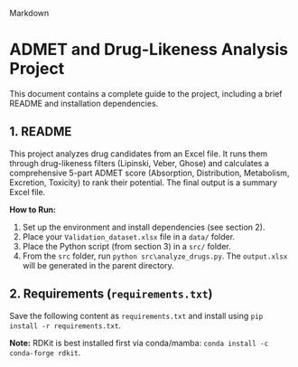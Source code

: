 Markdown

# ADMET and Drug-Likeness Analysis Project

This document contains a complete guide to the project, including a brief README and installation dependencies.

## 1. README

This project analyzes drug candidates from an Excel file. It runs them through drug-likeness filters (Lipinski, Veber, Ghose) and calculates a comprehensive 5-part ADMET score (Absorption, Distribution, Metabolism, Excretion, Toxicity) to rank their potential. The final output is a summary Excel file.

**How to Run:**

1. Set up the environment and install dependencies (see section 2).
2. Place your `Validation_dataset.xlsx` file in a `data/` folder.
3. Place the Python script (from section 3) in a `src/` folder.
4. From the `src` folder, run `python src\analyze_drugs.py`. The `output.xlsx` will be generated in the parent directory.

## 2. Requirements (`requirements.txt`)

Save the following content as `requirements.txt` and install using `pip install -r requirements.txt`.

**Note:** RDKit is best installed first via conda/mamba: `conda install -c conda-forge rdkit`.
